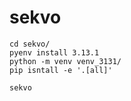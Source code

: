 # sekvo


```
cd sekvo/
pyenv install 3.13.1
python -m venv venv_3131/
pip isntall -e '.[all]'

sekvo
```
